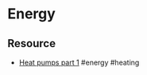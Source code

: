 # Energy

## Resource

- [Heat pumps part 1](https://hvac-learning.com/courses/heat-pumps-part-1/) #energy #heating
